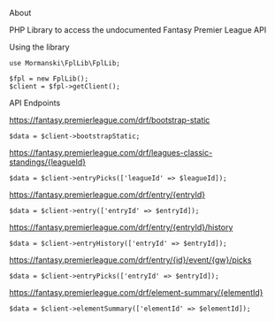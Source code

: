 About

PHP Library to access the undocumented Fantasy Premier League API

Using the library

    use Mormanski\FplLib\FplLib;

    $fpl = new FplLib();
    $client = $fpl->getClient();

API Endpoints

https://fantasy.premierleague.com/drf/bootstrap-static
    
    $data = $client->bootstrapStatic;

https://fantasy.premierleague.com/drf/leagues-classic-standings/{leagueId}

    $data = $client->entryPicks(['leagueId' => $leagueId]);

https://fantasy.premierleague.com/drf/entry/{entryId}

    $data = $client->entry(['entryId' => $entryId]);

https://fantasy.premierleague.com/drf/entry/{entryId}/history

    $data = $client->entryHistory(['entryId' => $entryId]);
    
https://fantasy.premierleague.com/drf/entry/{id}/event/{gw}/picks

    $data = $client->entryPicks(['entryId' => $entryId]);

https://fantasy.premierleague.com/drf/element-summary/{elementId}

    $data = $client->elementSummary(['elementId' => $elementId]);
